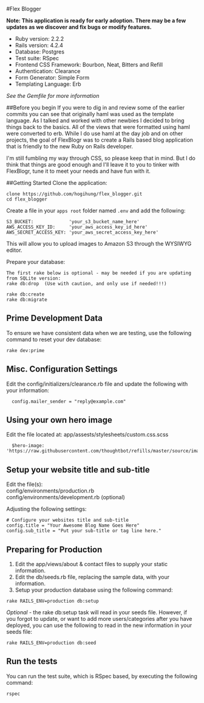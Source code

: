 #Flex Blogger

**Note: This application is ready for early adoption.  There may be a few updates as we discover and fix bugs or modify features.**

* Ruby version: 2.2.2
* Rails version: 4.2.4
* Database:  Postgres
* Test suite:  RSpec
* Frontend CSS Framework: Bourbon, Neat, Bitters and Refill<br>
* Authentication: Clearance
* Form Generator: Simple Form
* Templating Language: Erb

*See the Gemfile for more information*

##Before you begin
If you were to dig in and review some of the earlier commits you can see that originally haml was used as the template language.  As I talked and worked with other newbies I decided to bring things back to the basics.  All of the views that were formatted using haml were converted to erb.  While I do use haml at the day job and on other projects, the goal of FlexBlogr was to create a Rails based blog application that is friendly to the new Ruby on Rails developer.

I'm still fumbling my way through CSS, so please keep that in mind.  But I do think that things are good enough and I'll leave it to you to tinker with FlexBlogr, tune it to meet your needs and have fun with it.


##Getting Started
Clone the application:
```
clone https://github.com/hogihung/flex_blogger.git
cd flex_blogger
```


Create a file in your `apps root` folder named `.env` and add the following:
```
S3_BUCKET:             'your_s3_bucket_name_here'
AWS_ACCESS_KEY_ID:     'your_aws_access_key_id_here'
AWS_SECRET_ACCESS_KEY: 'your_aws_secret_access_key_here'
```
This will allow you to upload images to Amazon S3 through the WYSIWYG editor.


Prepare your database:
```
The first rake below is optional - may be needed if you are updating from SQLite version:
rake db:drop  (Use with caution, and only use if needed!!!)

rake db:create
rake db:migrate
```

## Prime Development Data
To ensure we have consistent data when we are testing, use the following command to reset your dev database:

```
rake dev:prime
```

## Misc. Configuration Settings
Edit the config/initializers/clearance.rb file and update the following with your information:

```
  config.mailer_sender = "reply@example.com"
```

## Using your own hero image
Edit the file located at: app/assests/stylesheets/custom.css.scss

```
  $hero-image: 'https://raw.githubusercontent.com/thoughtbot/refills/master/source/images/mountains.png';
```

## Setup your website title and sub-title
Edit the file(s): <br>
config/environments/production.rb <br>
config/environments/development.rb (optional)

Adjusting the following settings:

```
# Configure your websites title and sub-title
config.title = "Your Awesome Blog Name Goes Here"
config.sub_title = "Put your sub-title or tag line here."
```

## Preparing for Production
1.  Edit the app/views/about & contact files to supply your static information.
2.  Edit the db/seeds.rb file, replacing the sample data, with your information.
3.  Setup your production database using the following command:

```
rake RAILS_ENV=production db:setup
```

*Optional* - the rake db:setup task will read in your seeds file.  However, if
you forgot to update, or want to add more users/categories after you have deployed,
you can use the following to read in the new information in your seeds file:

```
rake RAILS_ENV=production db:seed
```

## Run the tests
You can run the test suite, which is RSpec based, by executing the following command:

```
rspec
``` 


